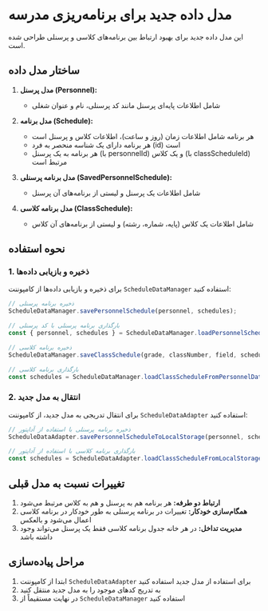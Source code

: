 # مدل داده جدید برای برنامه‌ریزی مدرسه

این مدل داده جدید برای بهبود ارتباط بین برنامه‌های کلاسی و پرسنلی طراحی شده است.

## ساختار مدل داده

1. **مدل پرسنل (Personnel):**
   - شامل اطلاعات پایه‌ای پرسنل مانند کد پرسنلی، نام و عنوان شغلی

2. **مدل برنامه (Schedule):**
   - هر برنامه شامل اطلاعات زمان (روز و ساعت)، اطلاعات کلاس و پرسنل است
   - هر برنامه دارای یک شناسه منحصر به فرد (id) است
   - هر برنامه به یک پرسنل (با personnelId) و یک کلاس (با classScheduleId) مرتبط است

3. **مدل برنامه پرسنلی (SavedPersonnelSchedule):**
   - شامل اطلاعات یک پرسنل و لیستی از برنامه‌های آن پرسنل

4. **مدل برنامه کلاسی (ClassSchedule):**
   - شامل اطلاعات یک کلاس (پایه، شماره، رشته) و لیستی از برنامه‌های آن کلاس

## نحوه استفاده

### 1. ذخیره و بازیابی داده‌ها

برای ذخیره و بازیابی داده‌ها از کامپوننت `ScheduleDataManager` استفاده کنید:

```typescript
// ذخیره برنامه پرسنلی
ScheduleDataManager.savePersonnelSchedule(personnel, schedules);

// بارگذاری برنامه پرسنلی با کد پرسنلی
const { personnel, schedules } = ScheduleDataManager.loadPersonnelScheduleByCode(personnelCode);

// ذخیره برنامه کلاسی
ScheduleDataManager.saveClassSchedule(grade, classNumber, field, schedules);

// بارگذاری برنامه کلاسی
const schedules = ScheduleDataManager.loadClassScheduleFromPersonnelData(grade, classNumber, field);
```

### 2. انتقال به مدل جدید

برای انتقال تدریجی به مدل جدید، از کامپوننت `ScheduleDataAdapter` استفاده کنید:

```typescript
// ذخیره برنامه پرسنلی با استفاده از آداپتور
ScheduleDataAdapter.savePersonnelScheduleToLocalStorage(personnel, schedules);

// بارگذاری برنامه کلاسی با استفاده از آداپتور
const schedules = ScheduleDataAdapter.loadClassScheduleFromLocalStorage(grade, classNumber, field);
```

## تغییرات نسبت به مدل قبلی

1. **ارتباط دو طرفه:** هر برنامه هم به پرسنل و هم به کلاس مرتبط می‌شود
2. **همگام‌سازی خودکار:** تغییرات در برنامه پرسنلی به طور خودکار در برنامه کلاسی اعمال می‌شود و بالعکس
3. **مدیریت تداخل:** در هر خانه جدول برنامه کلاسی فقط یک پرسنل می‌تواند وجود داشته باشد

## مراحل پیاده‌سازی

1. ابتدا از کامپوننت `ScheduleDataAdapter` برای استفاده از مدل جدید استفاده کنید
2. به تدریج کدهای موجود را به مدل جدید منتقل کنید
3. در نهایت مستقیماً از `ScheduleDataManager` استفاده کنید 